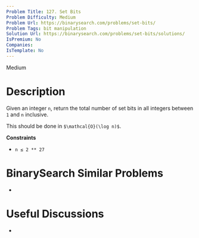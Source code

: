 ```yaml
---
Problem Title: 127. Set Bits
Problem Difficulty: Medium
Problem Url: https://binarysearch.com/problems/set-bits/
Problem Tags: bit manipulation
Solution Url: https://binarysearch.com/problems/set-bits/solutions/
IsPremium: No
Companies: 
IsTemplate: No
---
```


<span style="color: ;">Medium</span>

# Description

Given an integer `n`, return the total number of set bits in all integers between `1` and `n` inclusive.

This should be done in `$\mathcal{O}(\log n)$`.

**Constraints**
- `n ≤ 2 ** 27`

# BinarySearch Similar Problems

- []()

# Useful Discussions

- []()

